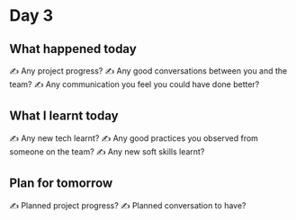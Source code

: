 # Day 3
<!-- Optional: uncomment the <p> element and add a cover image -->
<!-- 
<p align="center">
  <img src="✍️" alt="✍️">
</p>
-->

## What happened today
✍️ Any project progress?
✍️ Any good conversations between you and the team?
✍️ Any communication you feel you could have done better?

## What I learnt today
✍️ Any new tech learnt?
✍️ Any good practices you observed from someone on the team?
✍️ Any new soft skills learnt?

## Plan for tomorrow
✍️ Planned project progress?
✍️ Planned conversation to have?





